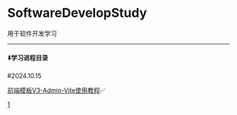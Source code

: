 # SoftwareDevelopStudy
用于软件开发学习

------

#### ⬇️学习进程目录

#2024.10.15

[前端模板V3-Admin-Vite使用教程](https://github.com/SunYiGui/SoftwareDevelopStudy/blob/main/front/Vue3/%E6%A8%A1%E6%9D%BF/V3%20Admin%20Vite/V3%20Admin%20Vite%E6%95%99%E7%A8%8B.md)✅

[1](https://github.com/SunYiGui/SoftwareDevelopStudy/edit/main/README.md)
